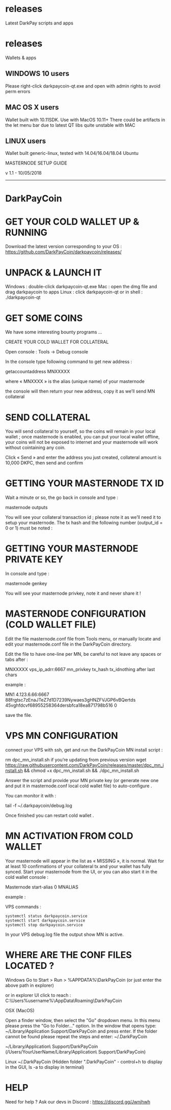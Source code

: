 # releases
Latest DarkPay scripts and apps


# releases
Wallets &amp; apps

## WINDOWS 10 users

Please right-click darkpaycoin-qt.exe and open with admin rights to avoid perm errors

## MAC OS X users

Wallet built with 10.11SDK. Use with MacOS 10.11+
There could be artifacts in the let menu bar due to latest QT libs quite unstable with MAC

## LINUX users

Wallet built generic-linux, tested with 14.04/16.04/18.04 Ubuntu




MASTERNODE SETUP GUIDE

v 1.1 - 10/05/2018

------------------------


# DarkPayCoin




# GET YOUR COLD WALLET UP & RUNNING

Download the latest version corresponding to your OS :
https://github.com/DarkPayCoin/darkpaycoin/releases/

# UNPACK & LAUNCH IT

Windows : double-click  darkpaycoin-qt.exe
Mac : open the dmg file and drag darkpaycoin to apps
Linux : click darkpaycoin-qt or in shell : ./darkpaycoin-qt

# GET SOME COINS

We have some interesting bounty programs ...

CREATE YOUR COLD WALLET FOR COLLATERAL

Open console : Tools → Debug console

In the console type following command to get new address :

getaccountaddress MNXXXXX

where « MNXXXX » is the alias (unique name) of your masternode

the console will then return your new address, copy it as we’ll send MN collateral



# SEND COLLATERAL

You will send collateral to yourself, so the coins will remain in your local wallet ; once masternode is enabled, you can put your local wallet offline, your coins will not be exposed to internet and your masternode will work without cointaining any coin.

Click « Send » and enter the address you just created, collateral amount is 10,000 DKPC, then send and confirm




# GETTING YOUR MASTERNODE TX ID

Wait a minute or so, the go back in console and type :

masternode outputs


You will see your collateral transaction id ; please note it as we’ll need it to setup your masternode.
The tx hash and the following number (output_id = 0 or 1) must be noted :



# GETTING YOUR MASTERNODE PRIVATE KEY

In console and type :

masternode genkey


You will see your masternode privkey, note it and never share it !


# MASTERNODE CONFIGURATION (COLD WALLET FILE)

Edit the file masternode.conf file from Tools menu, or manually locate and edit your masternode.conf 
file in the DarkPayCoin directory.


Edit the file to have one-line per MN, be careful to not leave any spaces or tabs after :

MNXXXXX vps_ip_adrr:6667 mn_privkey tx_hash tx_idnothing after last chars 


example :

MN1 4.123.6.66:6667  88frgtsc7zEnaJTeZ7d1D7239Nywaes3gHNZFVJGP6vBQertds 45vghfdcvf68955258364dersbfca18ea871798b516 0

save the file.


# VPS MN CONFIGURATION 

connect your VPS with ssh, get and run the DarkPayCoin MN install script :

rm dpc_mn_install.sh  if you’re updating from previous version
wget https://raw.githubusercontent.com/DarkPayCoin/releases/master/dpc_mn_install.sh && chmod +x dpc_mn_install.sh  && ./dpc_mn_install.sh 

Answer the script and provide your MN private key (or generate new one and put it in masternode.conf local cold wallet file) to auto-configure .

You can monitor it with :


tail -f ~/.darkpaycoin/debug.log


Once finished you can restart cold wallet .


# MN ACTIVATION FROM COLD WALLET

Your masternode will appear in the list as « MISSING », it is normal.
Wait for at least 10 confirmations of your collateral tx and your wallet has fully synced.
Start your masternode from the UI, or you can also start it in the cold wallet console :

Masternode start-alias 0 MNALIAS


example :


VPS commands :

	systemctl status darkpaycoin.service
	systemctl start darkpaycoin.service
	systemctl stop darkpaycoin.service

In your VPS debug.log file the output show MN is active.




# WHERE ARE THE CONF FILES LOCATED ?


Windows
Go to Start > Run > %APPDATA%\DarkPayCoin
(or just enter the above path in explorer)

or in explorer UI click to reach :
C:\Users\%username%\AppData\Roaming\DarkPayCoin

OSX (MacOS)

Open a finder window, then select the "Go" dropdown menu. In this menu please press the "Go to Folder..." option. In the window that opens type: ~/Library/Application Support/DarkPayCoin and press enter. If the folder cannot be found please repeat the steps and enter: ~/.DarkPayCoin

~/Library/Application\ Support/DarkPayCoin
(/Users/YourUserName/Library/Application\ Support/DarkPayCoin)

Linux
~/.DarkPayCoin
(Hidden folder ".DarkPayCoin" - control+h to display in the GUI, ls -a to display in terminal)




# HELP

Need for help ? Ask our devs in Discord : https://discord.gg/Jwnjhwh
